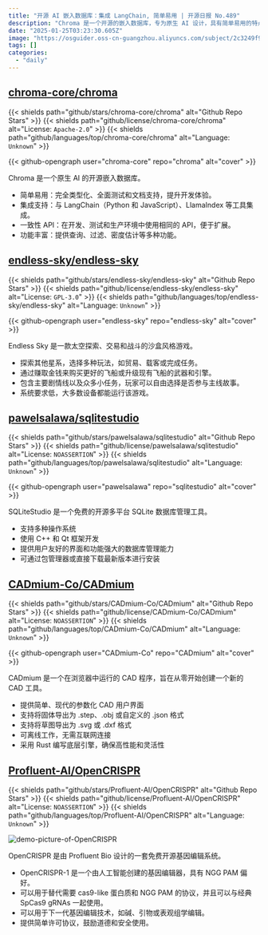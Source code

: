 ```yaml
---
title: "开源 AI 嵌入数据库：集成 LangChain, 简单易用 | 开源日报 No.489"
description: "Chroma 是一个开源的嵌入数据库，专为原生 AI 设计，具有简单易用的特点，提供全面的文档和测试支持，支持与 LangChain 和 LlamaIndex 等工具的集成，提供一致的 API 以便于在不同环境中使用，功能包括查询、过滤和密度估计等。"
date: "2025-01-25T03:23:30.605Z"
image: "https://osguider.oss-cn-guangzhou.aliyuncs.com/subject/2c3249f95296d1e66d75d89db741a564.png"
tags: []
categories:
  - "daily"
---
```


## [chroma-core/chroma](https://github.com/chroma-core/chroma)

{{< shields path="github/stars/chroma-core/chroma" alt="Github Repo Stars" >}} {{< shields path="github/license/chroma-core/chroma" alt="License: `Apache-2.0`" >}} {{< shields path="github/languages/top/chroma-core/chroma" alt="Language: `Unknown`" >}}

{{< github-opengraph user="chroma-core" repo="chroma" alt="cover" >}}

Chroma 是一个原生 AI 的开源嵌入数据库。

- 简单易用：完全类型化、全面测试和文档支持，提升开发体验。
- 集成支持：与 LangChain（Python 和 JavaScript）、LlamaIndex 等工具集成。
- 一致性 API：在开发、测试和生产环境中使用相同的 API，便于扩展。
- 功能丰富：提供查询、过滤、密度估计等多种功能。
  
## [endless-sky/endless-sky](https://github.com/endless-sky/endless-sky)

{{< shields path="github/stars/endless-sky/endless-sky" alt="Github Repo Stars" >}} {{< shields path="github/license/endless-sky/endless-sky" alt="License: `GPL-3.0`" >}} {{< shields path="github/languages/top/endless-sky/endless-sky" alt="Language: `Unknown`" >}}

{{< github-opengraph user="endless-sky" repo="endless-sky" alt="cover" >}}

Endless Sky 是一款太空探索、交易和战斗的沙盒风格游戏。

- 探索其他星系，选择多种玩法，如贸易、载客或完成任务。
- 通过赚取金钱来购买更好的飞船或升级现有飞船的武器和引擎。
- 包含主要剧情线以及众多小任务，玩家可以自由选择是否参与主线故事。
- 系统要求低，大多数设备都能运行该游戏。
  
## [pawelsalawa/sqlitestudio](https://github.com/pawelsalawa/sqlitestudio)

{{< shields path="github/stars/pawelsalawa/sqlitestudio" alt="Github Repo Stars" >}} {{< shields path="github/license/pawelsalawa/sqlitestudio" alt="License: `NOASSERTION`" >}} {{< shields path="github/languages/top/pawelsalawa/sqlitestudio" alt="Language: `Unknown`" >}}

{{< github-opengraph user="pawelsalawa" repo="sqlitestudio" alt="cover" >}}

SQLiteStudio 是一个免费的开源多平台 SQLite 数据库管理工具。

- 支持多种操作系统
- 使用 C++ 和 Qt 框架开发
- 提供用户友好的界面和功能强大的数据库管理能力
- 可通过包管理器或直接下载最新版本进行安装
  
## [CADmium-Co/CADmium](https://github.com/CADmium-Co/CADmium)

{{< shields path="github/stars/CADmium-Co/CADmium" alt="Github Repo Stars" >}} {{< shields path="github/license/CADmium-Co/CADmium" alt="License: `NOASSERTION`" >}} {{< shields path="github/languages/top/CADmium-Co/CADmium" alt="Language: `Unknown`" >}}

{{< github-opengraph user="CADmium-Co" repo="CADmium" alt="cover" >}}

CADmium 是一个在浏览器中运行的 CAD 程序，旨在从零开始创建一个新的 CAD 工具。

- 提供简单、现代的参数化 CAD 用户界面
- 支持将固体导出为 .step、.obj 或自定义的 .json 格式
- 支持将草图导出为 .svg 或 .dxf 格式
- 可离线工作，无需互联网连接
- 采用 Rust 编写底层引擎，确保高性能和灵活性
  
## [Profluent-AI/OpenCRISPR](https://github.com/Profluent-AI/OpenCRISPR)

{{< shields path="github/stars/Profluent-AI/OpenCRISPR" alt="Github Repo Stars" >}} {{< shields path="github/license/Profluent-AI/OpenCRISPR" alt="License: `NOASSERTION`" >}} {{< shields path="github/languages/top/Profluent-AI/OpenCRISPR" alt="Language: `Unknown`" >}}

![demo-picture-of-OpenCRISPR](https://static.osguider.com/subject/github/Profluent-AI/OpenCRISPR/8567892fa206916ce4a737f39ea401ad.png)

OpenCRISPR 是由 Profluent Bio 设计的一套免费开源基因编辑系统。

- OpenCRISPR-1 是一个由人工智能创建的基因编辑器，具有 NGG PAM 偏好。
- 可以用于替代需要 cas9-like 蛋白质和 NGG PAM 的协议，并且可以与经典 SpCas9 gRNAs 一起使用。
- 可以用于下一代基因编辑技术，如碱、引物或表观组学编辑。
- 提供简单许可协议，鼓励道德和安全使用。
  
